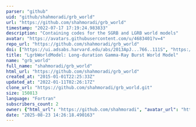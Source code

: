 ```yaml
---
parser: "github"
uid: "github/shahmoradi/grb_world"
url: "https://github.com/shahmoradi/grb_world"
timestamp: "2022-07-17 17:19:24.983833"
description: "Containing codes for the SGRB and LGRB world models"
avatar: "https://avatars.githubusercontent.com/u/4683401?v=4"
repo_url: "https://github.com/shahmoradi/grb_world"
doi: ["https://ui.adsabs.harvard.edu/abs/2013ApJ...766..111S", "https://ui.adsabs.harvard.edu/abs/2017ascl.soft12016S/abstract"]
title: "LgrbWorldModel: Long-duration Gamma-Ray Burst World Model"
name: "grb_world"
full_name: "shahmoradi/grb_world"
html_url: "https://github.com/shahmoradi/grb_world"
created_at: "2015-01-01T22:25:33Z"
updated_at: "2022-01-11T02:26:17Z"
clone_url: "https://github.com/shahmoradi/grb_world.git"
size: 150813
language: "Fortran"
subscribers_count: 2
owner: {"html_url": "https://github.com/shahmoradi", "avatar_url": "https://avatars.githubusercontent.com/u/4683401?v=4", "login": "shahmoradi", "type": "User"}
date: "2025-08-23 14:26:18.490163"
---
```

